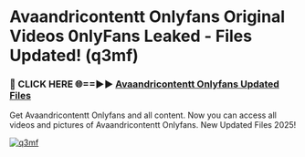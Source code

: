 # Avaandricontentt Onlyfans Original Videos 0nlyFans Leaked - Files Updated! (q3mf)

<h3>🔴 CLICK HERE 🌐==►► <a href="https://tinyurl.com/2m67pmp6" rel="nofollow">Avaandricontentt Onlyfans Updated Files</a></h3>

Get Avaandricontentt Onlyfans and all content. Now you can access all videos and pictures of Avaandricontentt Onlyfans. New Updated Files 2025!

[![q3mf](https://i.imgur.com/H4QAA4z.gif)](https://tinyurl.com/2m67pmp6)